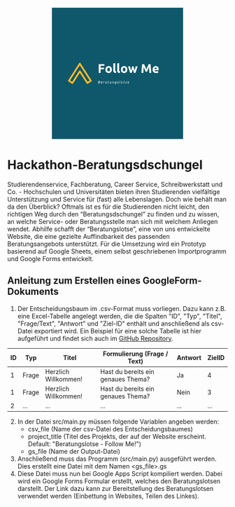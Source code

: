 <p align="center">
  <img src="https://github.com/FelixSpuehler/Hackathon-Beratungsdschungel/blob/master/Follow_Me.jpg" alt="Follow Me", width="300" height="300"/>
</p> 

# Hackathon-Beratungsdschungel

Studierendenservice, Fachberatung, Career Service, Schreibwerkstatt und Co. - Hochschulen und Universitäten bieten ihren Studierenden vielfältige Unterstützung und Service für (fast) alle Lebenslagen. Doch wie behält man da den Überblick? Oftmals ist es für die Studierenden nicht leicht, den richtigen Weg durch den “Beratungsdschungel” zu finden und zu wissen, an welche Service- oder Beratungsstelle man sich mit welchem Anliegen wendet.
Abhilfe schafft der “Beratungslotse”, eine von uns entwickelte Website, die eine gezielte Auffindbarkeit des passenden Beratungsangebots unterstützt. Für die Umsetzung wird ein Prototyp basierend auf Google Sheets, einem selbst geschriebenen Importprogramm und Google Forms entwickelt.


## Anleitung zum Erstellen eines GoogleForm-Dokuments
1. Der Entscheidungsbaum im .csv-Format muss vorliegen. Dazu kann z.B. eine Excel-Tabelle angelegt werden, die die Spalten "ID", "Typ", "Titel", "Frage/Text", "Antwort" und "Ziel-ID" enthält und anschließend als csv-Datei exportiert wird. Ein Beispiel für eine solche Tabelle ist hier aufgeführt und findet sich auch im [GitHub Repository](https://github.com/FelixSpuehler/Hackathon-Beratungsdschungel/data/).


| ID | Typ | Titel | Formulierung (Frage / Text) | Antwort | ZielID
| -------- | -------- | -------- | -------- | -------- | -------- |
| 1     | Frage     | Herzlich Willkommen!     |  Hast du bereits ein genaues Thema? | Ja | 4 |
| 1     | Frage     | Herzlich Willkommen!     |  Hast du bereits ein genaues Thema? | Nein | 3 |
| 2   | ...     | ...     |  ...  | ... | ... |
2. In der Datei src/main.py müssen folgende Variablen angeben werden:
    - csv_file (Name der csv-Datei des Entscheidungsbaumes)
    - project_title (Titel des Projekts, der auf der Website erscheint. Default: "Beratungslotse - Follow Me!")
    - gs_file (Name der Output-Datei)
3. Anschließend muss das Programm (src/main.py) ausgeführt werden. Dies erstellt eine Datei mit dem Namen <gs_file>.gs
4. Diese Datei muss nun bei Google Apps Script kompiliert werden. Dabei wird ein Google Forms Formular erstellt, welches den Beratungslotsen darstellt. Der Link dazu kann zur Bereitstellung des Beratungslotsen verwendet werden (Einbettung in Websites, Teilen des Linkes).

